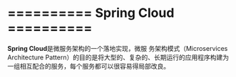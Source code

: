 # ==========   Spring Cloud    ==========

**Spring Cloud**是微服务架构的一个落地实现，微服    务架构模式（Microservices Architecture Pattern）的目的是将大型的、复杂的、长期运行的应用程序构建为一组相互配合的服务，每个服务都可以很容易得局部改良。
